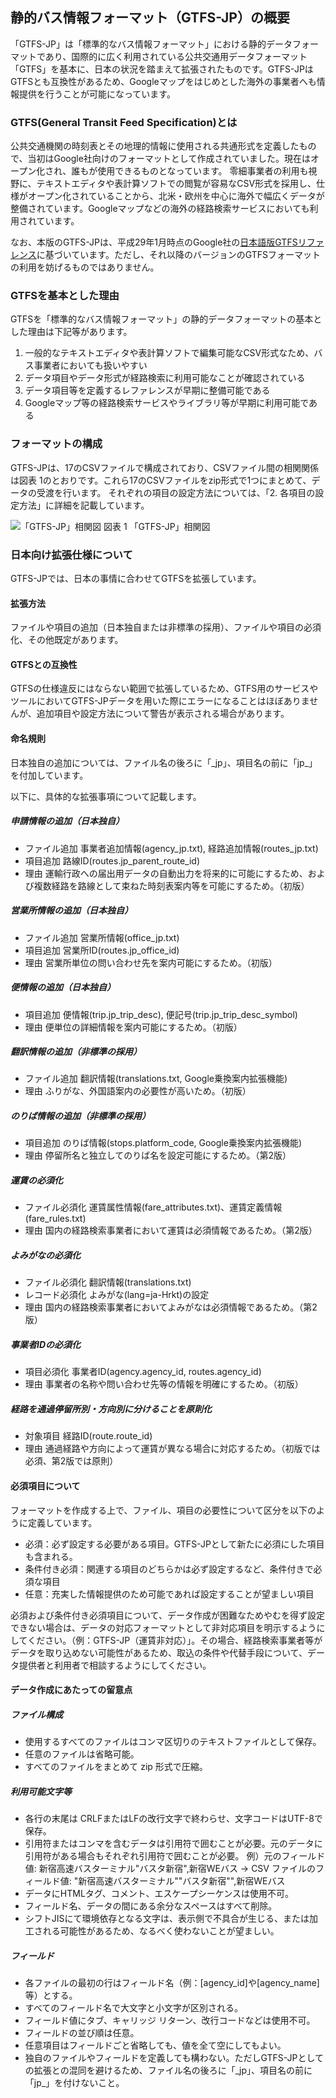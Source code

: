 ## 静的バス情報フォーマット（GTFS-JP）の概要

「GTFS-JP」は「標準的なバス情報フォーマット」における静的データフォーマットであり、国際的に広く利用されている公共交通用データフォーマット「GTFS」を基本に、日本の状況を踏まえて拡張されたものです。GTFS-JPはGTFSとも互換性があるため、Googleマップをはじめとした海外の事業者へも情報提供を行うことが可能になっています。

### GTFS(General Transit Feed Specification)とは
公共交通機関の時刻表とその地理的情報に使用される共通形式を定義したもので、当初はGoogle社向けのフォーマットとして作成されていました。現在はオープン化され、誰もが使用できるものとなっています。
零細事業者の利用も視野に、テキストエディタや表計算ソフトでの閲覧が容易なCSV形式を採用し、仕様がオープン化されていることから、北米・欧州を中心に海外で幅広くデータが整備されています。Googleマップなどの海外の経路検索サービスにおいても利用されています。

なお、本版のGTFS-JPは、平成29年1月時点のGoogle社の[日本語版GTFSリファレンス](https://developers.google.com/transit/gtfs/reference/?hl=ja)に基づいています。ただし、それ以降のバージョンのGTFSフォーマットの利用を妨げるものではありません。

### GTFSを基本とした理由
GTFSを「標準的なバス情報フォーマット」の静的データフォーマットの基本とした理由は下記等があります。

1. 一般的なテキストエディタや表計算ソフトで編集可能なCSV形式なため、バス事業者においても扱いやすい
1. データ項目やデータ形式が経路検索に利用可能なことが確認されている
1. データ項目等を定義するレファレンスが早期に整備可能である
1. Googleマップ等の経路検索サービスやライブラリ等が早期に利用可能である

### フォーマットの構成
GTFS-JPは、17のCSVファイルで構成されており、CSVファイル間の相関関係は図表 1のとおりです。これら17のCSVファイルをzip形式で1つにまとめて、データの受渡を行います。
それぞれの項目の設定方法については、「2. 各項目の設定方法」に詳細を記載しています。


![「GTFS-JP」相関図](../images/ER-diagram.png)
図表 1 「GTFS-JP」相関図

### 日本向け拡張仕様について
GTFS-JPでは、日本の事情に合わせてGTFSを拡張しています。

#### 拡張方法
ファイルや項目の追加（日本独自または非標準の採用）、ファイルや項目の必須化、その他既定があります。

#### GTFSとの互換性
GTFSの仕様違反にはならない範囲で拡張しているため、GTFS用のサービスやツールにおいてGTFS-JPデータを用いた際にエラーになることはほぼありませんが、追加項目や設定方法について警告が表示される場合があります。

#### 命名規則
日本独自の追加については、ファイル名の後ろに「\_jp」、項目名の前に「jp\_」を付加しています。

以下に、具体的な拡張事項について記載します。

##### 申請情報の追加（日本独自）
* ファイル追加	事業者追加情報(agency\_jp.txt), 経路追加情報(routes\_jp.txt)
* 項目追加	路線ID(routes.jp\_parent\_route\_id)
* 理由	運輸行政への届出用データの自動出力を将来的に可能にするため、および複数経路を路線として束ねた時刻表案内等を可能にするため。（初版）

##### 営業所情報の追加（日本独自）
* ファイル追加	営業所情報(office\_jp.txt)
* 項目追加	営業所ID(routes.jp\_office\_id)
* 理由	営業所単位の問い合わせ先を案内可能にするため。（初版）

##### 便情報の追加（日本独自）
* 項目追加	便情報(trip.jp\_trip\_desc), 便記号(trip.jp\_trip\_desc\_symbol)
* 理由	便単位の詳細情報を案内可能にするため。（初版）

##### 翻訳情報の追加（非標準の採用）
* ファイル追加	翻訳情報(translations.txt, Google乗換案内拡張機能)
* 理由	ふりがな、外国語案内の必要性が高いため。（初版）

##### のりば情報の追加（非標準の採用）
* 項目追加	のりば情報(stops.platform\_code, Google乗換案内拡張機能)
* 理由	停留所名と独立してのりば名を設定可能にするため。（第2版）

##### 運賃の必須化
* ファイル必須化	運賃属性情報(fare\_attributes.txt)、運賃定義情報(fare\_rules.txt)
* 理由	国内の経路検索事業者において運賃は必須情報であるため。（第2版）

##### よみがなの必須化
* ファイル必須化	翻訳情報(translations.txt)
* レコード必須化	よみがな(lang=ja-Hrkt)の設定
* 理由	国内の経路検索事業者においてよみがなは必須情報であるため。（第2版）

##### 事業者IDの必須化
* 項目必須化	事業者ID(agency.agency\_id, routes.agency\_id)
* 理由	事業者の名称や問い合わせ先等の情報を明確にするため。（初版）

##### 経路を通過停留所別・方向別に分けることを原則化
* 対象項目	経路ID(route.route\_id)
* 理由	通過経路や方向によって運賃が異なる場合に対応するため。（初版では必須、第2版では原則）

#### 必須項目について
フォーマットを作成する上で、ファイル、項目の必要性について区分を以下のように定義しています。

* 必須：必ず設定する必要がある項目。GTFS-JPとして新たに必須にした項目も含まれる。
* 条件付き必須：関連する項目のどちらかは必ず設定するなど、条件付きで必須な項目
* 任意：充実した情報提供のため可能であれば設定することが望ましい項目

必須および条件付き必須項目について、データ作成が困難なためやむを得ず設定できない場合は、データの対応フォーマットとして非対応項目を明示するようにしてください。（例：GTFS-JP（運賃非対応）」。その場合、経路検索事業者等がデータを取り込めない可能性があるため、取込の条件や代替手段について、データ提供者と利用者で相談するようにしてください。

#### データ作成にあたっての留意点

##### ファイル構成
* 使用するすべてのファイルはコンマ区切りのテキストファイルとして保存。
* 任意のファイルは省略可能。
* すべてのファイルをまとめて zip 形式で圧縮。

##### 利用可能文字等
* 各行の末尾は CRLFまたはLFの改行文字で終わらせ、文字コードはUTF-8で保存。
* 引用符またはコンマを含むデータは引用符で囲むことが必要。元のデータに引用符がある場合もそれぞれ引用符で囲むことが必要。 例）元のフィールド値: 新宿高速バスターミナル"バスタ新宿",新宿WEバス → CSV ファイルのフィールド値: "新宿高速バスターミナル""バスタ新宿"",新宿WEバス
* データにHTMLタグ、コメント、エスケープシーケンスは使用不可。
* フィールド名、データの間にある余分なスペースはすべて削除。
* シフトJISにて環境依存となる文字は、表示側で不具合が生じる、または加工される可能性があるため、なるべく使わないことが望ましい。

##### フィールド
* 各ファイルの最初の行はフィールド名（例：[agency\_id]や[agency\_name]等）とする。
* すべてのフィールド名で大文字と小文字が区別される。
* フィールド値にタブ、キャリッジ リターン、改行コードなどは使用不可。
* フィールドの並び順は任意。
* 任意項目はフィールドごと省略しても、値を全て空にしてもよい。
* 独自のファイルやフィールドを定義しても構わない。ただしGTFS-JPとしての拡張との混同を避けるため、ファイル名の後ろに「\_jp」、項目名の前に「jp\_」を付けないこと。
